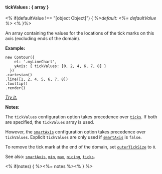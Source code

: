 #### **tickValues** : { array }

<% if(defaultValue !== "[object Object]") { %>*default: <%= defaultValue %>* <% }%>

An array containing the values for the locations of the tick marks on this axis (excluding ends of the domain). 

**Example:**

    new Contour({
        el: '.myLineChart',
        yAxis: { tickValues: [0, 2, 4, 6, 7, 8] }
      })
    .cartesian()
    .line([1, 2, 4, 5, 6, 7, 8])
    .tooltip()
    .render()

*[Try it.](http://jsfiddle.net/gh/get/library/pure/forio/contour/tree/master/src/documentation/fiddle/config.yAxis.tickValues/)*

**Notes:**

The `tickValues` configuration option takes precedence over [`ticks`](#config_config.yAxis.ticks). If both are specified, the `tickValues` array is used.

However, the [`smartAxis`](#config_config.yAxis.smartAxis) configuration option takes precedence over `tickValues`. Explicit `tickValues` are only used if [`smartAxis`](#config_config.yAxis.smartAxis) is `false`.

To remove the tick mark at the end of the domain, set [`outerTickSize`](#config_config.yAxis.outerTickSize) to `0`.

See also: [`smartAxis`](#config_config.yAxis.smartAxis), [`min`](#config_config.yAxis.min), [`max`](#config_config.yAxis.max), [`nicing`](#config_config.yAxis.nicing), [`ticks`](#config_config.yAxis.ticks).

<% if(notes) { %><%= notes %><% } %>


